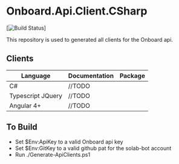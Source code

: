 # Onboard.Api.Client.CSharp

[![Build Status](https://solab.visualstudio.com/Onboard.Api/_apis/build/repos/git/badge?api-version=4.1-preview&branchName=master)]

This repository is used to generated all clients for the Onboard api.

## Clients
|      Language      | Documentation | Package |
|--------------------|---------------|---------|
| C#                 | //TODO        |
| Typescript JQuery  | //TODO        |
| Angular 4+         | //TODO        |

## To Build

* Set $Env:ApiKey to a valid Onboard api key
* Set $Env:GitKey to a valid github pat for the solab-bot account
* Run ./Generate-ApiClients.ps1